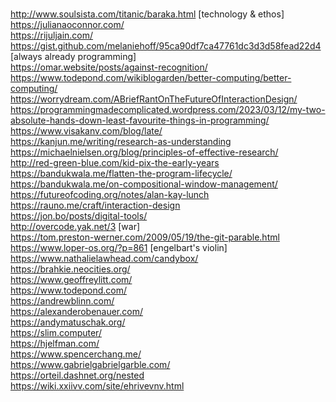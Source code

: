 <title>Links</title>
<!-- provenance: garden/links.md -->

<h1></h1> <!-- trick the SSG so there's no title just links lol -->

<!-- newer ones nearer the top -->

* <http://www.soulsista.com/titanic/baraka.html> [technology & ethos]
* <https://julianaoconnor.com/>
* <https://rijuljain.com/>
* <https://gist.github.com/melaniehoff/95ca90df7ca47761dc3d3d58fead22d4> [always already programming]
* <https://omar.website/posts/against-recognition/>
* <https://www.todepond.com/wikiblogarden/better-computing/better-computing/>
* <https://worrydream.com/ABriefRantOnTheFutureOfInteractionDesign/>
* <https://programmingmadecomplicated.wordpress.com/2023/03/12/my-two-absolute-hands-down-least-favourite-things-in-programming/>
* <https://www.visakanv.com/blog/late/>
* <https://kanjun.me/writing/research-as-understanding>
* <https://michaelnielsen.org/blog/principles-of-effective-research/>
* <http://red-green-blue.com/kid-pix-the-early-years>
* <https://bandukwala.me/flatten-the-program-lifecycle/>
* <https://bandukwala.me/on-compositional-window-management/>
* <https://futureofcoding.org/notes/alan-kay-lunch>
* <https://rauno.me/craft/interaction-design>
* <https://jon.bo/posts/digital-tools/>
* <http://overcode.yak.net/3> [war]
* <https://tom.preston-werner.com/2009/05/19/the-git-parable.html>
* <https://www.loper-os.org/?p=861> [engelbart's violin]
* <https://www.nathalielawhead.com/candybox/>
* <https://brahkie.neocities.org/>
* <https://www.geoffreylitt.com/>
* <https://www.todepond.com/>
* <https://andrewblinn.com/>
* <https://alexanderobenauer.com/>
* <https://andymatuschak.org/>
* <https://slim.computer/>
* <https://hjelfman.com/>
* <https://www.spencerchang.me/>
* <https://www.gabrielgabrielgarble.com/>
* <https://orteil.dashnet.org/nested>
* <https://wiki.xxiivv.com/site/ehrivevnv.html>

<style>
ul {
    padding-left: 0;
    list-style-type: none;
}
</style>

